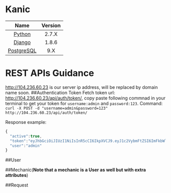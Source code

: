 # Kanic


| Name |  Version |
| :--: | :---: |
| [Python][python] | 2.7.X |
| [Django][django] | 1.8.6 |
| [PostgreSQL][post] | 9.X |

REST APIs Guidance
==================
http://104.236.60.23 is our server ip address, will be replaced by domain name soon.
##Authentication Token
Fetch token url: http://104.236.60.23/api/auth/token/, copy paste following commnad in your terminal to get your token for `username:admin` and `password:123`. Command: `curl -X POST -d "username=admin&password=123" http://104.236.60.23/api/auth/token/`

Response example:
```javascript
{
  "active":true,
  "token":"eyJhbGciOiJIUzI1NiIsInR5cCI6IkpXVCJ9.eyJ1c2VybmFtZSI6ImFkbWluIiwidXNlcl9pZCI6MywiZW1haWwiOiJhZG1pbkBnbWFpbC5jb20iLCJleHAiOjE0NjYwNDU1NzZ9.l1g8yvsV03T9utGR6sZvpHUCgiEyNq3VhTm1G9zGRMk",
  "user":"admin"
}
```

##User

##Mechanic(**Note that a mechanic is a User as well but with extra attributes**)

##Request



[python]: https://www.python.org/
[django]: https://www.djangoproject.com/
[post]: https://www.postgresql.org/
